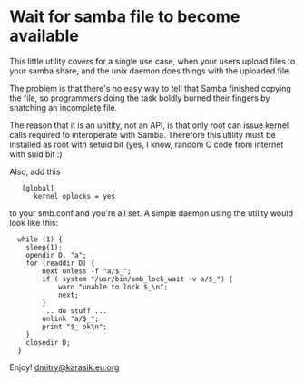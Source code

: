Wait for samba file to become available
=======================================

This little utility covers for a single use case, when your users upload files
to your samba share, and the unix daemon does things with the uploaded file.

The problem is that there's no easy way to tell that Samba finished copying the
file, so programmers doing the task boldly burned their fingers by snatching an
incomplete file.

The reason that it is an unitity, not an API, is that only root can issue
kernel calls required to interoperate with Samba. Therefore this utility must
be installed as root with setuid bit (yes, I know, random C code from internet
with suid bit :)

Also, add this

```
   [global]
      kernel oplocks = yes
```

to your smb.conf and you're all set. A simple daemon using the utility would look like
this:

```
  while (1) {
	sleep(1);
	opendir D, "a";
	for (readdir D) {
		next unless -f "a/$_";
		if ( system "/usr/bin/smb_lock_wait -v a/$_") {
			warn "unable to lock $_\n";
			next;
		}
		... do stuff ...
		unlink "a/$_";
		print "$_ ok\n";
	}
	closedir D;
  }
```

Enjoy!
dmitry@karasik.eu.org 
